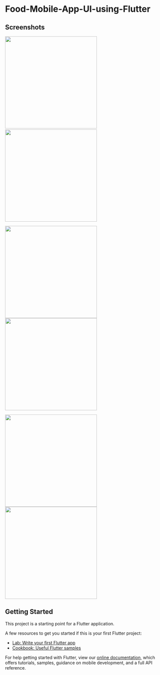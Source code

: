 # Food-Mobile-App-UI-using-Flutter

## Screenshots
<img src="screenshots/1.png" width="300">&nbsp; &nbsp;<img src="screenshots/2.png" width="300">

<img src="screenshots/3.png" width="300"> <img src="screenshots/4.png" width="300">

<img src="screenshots/5.png" width="300"> <img src="screenshots/6.png" width="300">


## Getting Started

This project is a starting point for a Flutter application.

A few resources to get you started if this is your first Flutter project:

- [Lab: Write your first Flutter app](https://flutter.dev/docs/get-started/codelab)
- [Cookbook: Useful Flutter samples](https://flutter.dev/docs/cookbook)

For help getting started with Flutter, view our
[online documentation](https://flutter.dev/docs), which offers tutorials,
samples, guidance on mobile development, and a full API reference.
